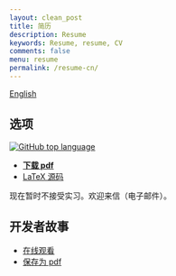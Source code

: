 ```yaml
---
layout: clean_post
title: 简历
description: Resume
keywords: Resume, resume, CV
comments: false
menu: resume
permalink: /resume-cn/
---
```


[English](../resume/)

## 选项

[![GitHub top language](https://img.shields.io/github/languages/top/ice1000/resume.svg)](https://github.com/ice1000/resume/)

+ [__下载 pdf__](https://raw.githubusercontent.com/ice1000/resume/master/resume-cn.pdf)
+ [LaTeX 源码](https://raw.githubusercontent.com/ice1000/resume/master/resume-cn.tex)

现在暂时不接受实习。欢迎来信（电子邮件）。

## 开发者故事

+ [在线观看](http://stackoverflow.com/story/ice1000)
+ [保存为 pdf](https://stackoverflow.com/users/story/pdf/7083401?View=Pdf)
